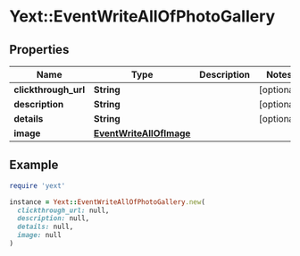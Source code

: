# Yext::EventWriteAllOfPhotoGallery

## Properties

| Name | Type | Description | Notes |
| ---- | ---- | ----------- | ----- |
| **clickthrough_url** | **String** |  | [optional] |
| **description** | **String** |  | [optional] |
| **details** | **String** |  | [optional] |
| **image** | [**EventWriteAllOfImage**](EventWriteAllOfImage.md) |  |  |

## Example

```ruby
require 'yext'

instance = Yext::EventWriteAllOfPhotoGallery.new(
  clickthrough_url: null,
  description: null,
  details: null,
  image: null
)
```

